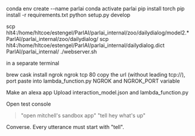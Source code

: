 conda env create --name parlai
conda activate parlai
pip install torch
pip install -r requirements.txt
python setup.py develop

scp hlt4:/home/hltcoe/estengel/ParlAI/parlai_internal/zoo/dailydialog/model2.* ParlAI/parlai_internal/zoo/dailydialog/
scp hlt4:/home/hltcoe/estengel/ParlAI/parlai_internal/dailydialog.dict ParlAI/parlai_internal/
./webserver.sh

in a separate terminal

brew cask install ngrok
ngrok tcp 80
copy the url (without leading tcp://), port
paste into lambda_function.py NGROK and NGROK_PORT variable

Make an alexa app
Upload interaction_model.json and lambda_function.py

Open test console
> "open mitchell's sandbox app"
> "tell hey what's up"

Converse. Every utterance must start with "tell".
